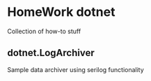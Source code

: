 # HomeWork dotnet

Collection of how-to stuff

## dotnet.LogArchiver

Sample data archiver using serilog functionality

